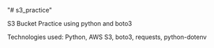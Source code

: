 "# s3_practice" 

S3 Bucket Practice using python and boto3

Technologies used: Python, AWS S3, boto3, requests, python-dotenv